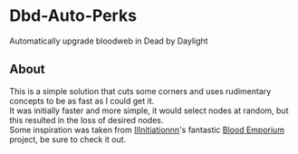 # Dbd-Auto-Perks
Automatically upgrade bloodweb in Dead by Daylight
## About
This is a simple solution that cuts some corners and uses rudimentary concepts to be as fast as I could get it. \
It was initially faster and more simple, it would select nodes at random, but this resulted in the loss of desired nodes. \
Some inspiration was taken from [IIInitiationnn](https://github.com/IIInitiationnn)'s fantastic [Blood Emporium](https://github.com/IIInitiationnn/BloodEmporium) project, be sure to check it out.
